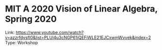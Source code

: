 # MIT A 2020 Vision of Linear Algebra, Spring 2020

Link: https://www.youtube.com/watch?v=azzrfdysfI0&list=PLUl4u3cNGP61iQEFiWLE21EJCxwmWvvek&index=2
Type: Workshop